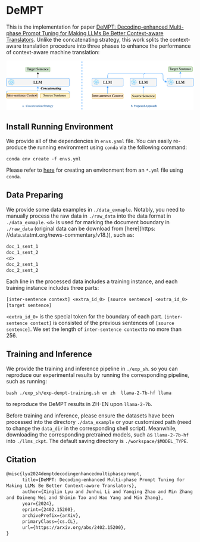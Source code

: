 # DeMPT
This is the implementation for paper [DeMPT: Decoding-enhanced Multi-phase Prompt Tuning for Making LLMs Be Better Context-aware Translators](https://arxiv.org/abs/2402.15200). Unlike the concatenating strategy, this work splits the context-aware translation procedure into three phases to enhance the performance of context-aware machine translation:
<div align=center>

  ![msp](https://github.com/Rooders/DeMPT/blob/main/intro.png)

</div>

## Install Running Environment
We provide all of the dependencies in ``envs.yaml`` file. You can easily re-produce the running environment using ``conda`` via the following command:
```
conda env create -f envs.yml
```
Please refer to [here](https://docs.conda.io/projects/conda/en/latest/user-guide/tasks/manage-environments.html?tdsourcetag=s_pctim_aiomsg#viewing-a-list-of-the-packages-in-an-environment) for creating an environment from an ``*.yml`` file using ``conda``.

## Data Preparing
We provide some data examples in ``./data_exmaple``. Notably, you need to manually process the raw data in ``./raw_data`` into the data format in ``./data_exmaple``. ``<d>`` is used for marking the document boundary in ``./raw_data`` (original data can be download from [here](https: //data.statmt.org/news-commentary/v18.)), such as:
```
doc_1_sent_1
doc_1_sent_2
<d>
doc_2_sent_1
doc_2_sent_2
```
Each line in the processed data includes a training instance, and each training instance includes three parts: 

```
[inter-sentence context] <extra_id_0> [source sentence] <extra_id_0> [target sentence]
```
``<extra_id_0>`` is the special token for the boundary of each part. ``[inter-sentence context]`` is consisted of the previous sentences of ``[source sentence]``. We set the length of ``inter-sentence context``to no more than 256.

## Training and Inference
We provide the training and inference pipeline in ``./exp_sh``. so you can reproduce our experimental results by running the corresponding pipeline, such as running:
```
bash ./exp_sh/exp-dempt-training.sh en zh  llama-2-7b-hf llama
```
to reproduce the DeMPT results in ZH-EN upon ``llama-2-7b``.

Before training and inference, please ensure the datasets have been processed into the directory ``./data_example`` or your customized path (need to change the ``data_dir`` in the corresponding shell script). Meanwhile, downloading the corresponding pretrained models, such as ``llama-2-7b-hf``
into ``./llms_ckpt``. The default saving directory is ``./workspace/$MODEL_TYPE``.

## Citation
```
@misc{lyu2024demptdecodingenhancedmultiphaseprompt,
      title={DeMPT: Decoding-enhanced Multi-phase Prompt Tuning for Making LLMs Be Better Context-aware Translators}, 
      author={Xinglin Lyu and Junhui Li and Yanqing Zhao and Min Zhang and Daimeng Wei and Shimin Tao and Hao Yang and Min Zhang},
      year={2024},
      eprint={2402.15200},
      archivePrefix={arXiv},
      primaryClass={cs.CL},
      url={https://arxiv.org/abs/2402.15200}, 
}
```











